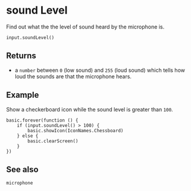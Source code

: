 # sound Level

Find out what the the level of sound heard by the microphone is.

```sig
input.soundLevel()
```

## Returns

* a ``number`` between `0` (low sound) and `255` (loud sound) which tells how loud the sounds are that the microphone hears.

## Example

Show a checkerboard icon while the sound level is greater than `100`.

```blocks
basic.forever(function () {
    if (input.soundLevel() > 100) {
        basic.showIcon(IconNames.Chessboard)
    } else {
        basic.clearScreen()
    }
})
```

## See also


```package
microphone
```
